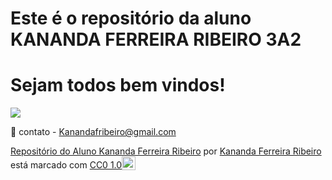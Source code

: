 # Este é o repositório da aluno KANANDA FERREIRA RIBEIRO 3A2

# Sejam todos bem vindos!

![]([https://www.google.com/url?sa=i&url=https%3A%2F%2Ftenor.com%2Fsearch%2Fgato-gifs&psig=AOvVaw2m4J8mAOaWJE9IFsSG2KmS&ust=1716335899776000&source=images&cd=vfe&opi=89978449&ved=0CBEQjRxqFwoTCMiyjde3nYYDFQAAAAAdAAAAABAE](https://media.tenor.com/DRd36YfJrnAAAAAe/pog-pog-champ.png))

📧 contato - Kanandafribeiro@gmail.com

<p xmlns:cc="http://creativecommons.org/ns#" xmlns:dct="http://purl.org/dc/terms/"><a property="dct:title" rel="cc:attributionURL" href="https://github.com/Kananda-ferreira-ribeiro-3a2/3A2">Repositório do Aluno Kananda Ferreira Ribeiro</a> por <a rel="cc:attributionURL dct:creator" property="cc:attributionName" href="https://github.com/Kananda-ferreira-ribeiro-3a2">Kananda Ferreira Ribeiro</a> está marcado com <a href=" https://creativecommons.org/publicdomain/zero/1.0/?ref=chooser-v1" target="_blank" rel="licença noopener noreferrer" style="display:inline-block;" >CC0 1.0<img style="altura:22px!importante; margem-esquerda: 3px; vertical-align:text-bottom;" src="https://mirrors.creativecommons.org/presskit/icons/cc.svg?ref=chooser-v1" alt=""><img style="height:22px!important; margem-esquerda: 3px; vertical-align:text-bottom;" src="https://mirrors.creativecommons.org/presskit/icons/zero.svg?ref=chooser-v1" alt=""></a></p>
